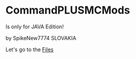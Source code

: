 # CommandPLUSMCMods
Is only for JAVA Edition!

by SpikeNew7774  SLOVAKIA

Let's go to the [Files](https://github.com/SpikeNew7774/CommandPLUSMCMods/tags)
